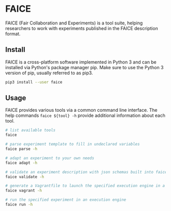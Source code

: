 # FAICE

FAICE (Fair Collaboration and Experiments) is a tool suite, helping researchers to work with experiments published in the FAICE description format.

## Install

FAICE is a cross-platform software implemented in Python 3 and can be installed via Python's package manager pip. Make sure to use the Python 3 version of pip, usually referred to as pip3.

```bash
pip3 install --user faice
```

## Usage

FAICE provides various tools via a common command line interface. The help commands `faice ${tool} -h`
provide additional information about each tool.

```bash
# list available tools
faice
```

```bash
# parse experiment template to fill in undeclared variables
faice parse -h
```

```bash
# adapt an experiment to your own needs
faice adapt -h
```

```bash
# validate an experiment description with json schemas built into faice
faice validate -h
```

```bash
# generate a Vagrantfile to launch the specified execution engine in a virtual machine
faice vagrant -h
```

```bash
# run the specified experiment in an execution engine
faice run -h
```
